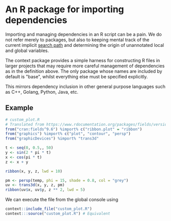 # An R package for importing dependencies

Importing and managing dependencies in an R script can be a pain. We do not refer merely
to packages, but also to keeping mental track of the current implicit [search path](http://stat.ethz.ch/R-manual/R-devel/library/base/html/search.html)
and determining the origin of unannotated local and global variables.

The context package provides a simple harness for constructing R files in larger
projects that may require more careful management of dependencies as in
the definition above. The only package whose names are included by 
default is "base", whilst everything else must be specified explicitly.

This mirrors dependency inclusion in other general purpose languages such as
C++, Golang, Python, Java, etc.

## Example

```r
# custom_plot.R
# Translated from https://www.rdocumentation.org/packages/fields/versions/9.6/topics/ribbon.plot
from("cran:fields^9.6") %import% c("ribbon.plot" = "ribbon")
from("graphics") %import% c("plot", "contour", "persp")
from("graphicDevices") %import% "trans3d"

t <- seq(0, 0.5,, 50)
y <- sin(2 * pi * t)
x <- cos(pi * t)
z <- x + y

ribbon(x, y, z, lwd = 10)

pm <- persp(temp, phi = 15, shade = 0.8, col = "grey") 
uv <- trans3d(x, y, z, pm)
ribbon(uv$x, uv$y, z ** 2, lwd = 5)
```

We can execute the file from the global console using

```r
context::include_file("custom_plot.R")
context:::source("custom_plot.R") # Equivalent
```
